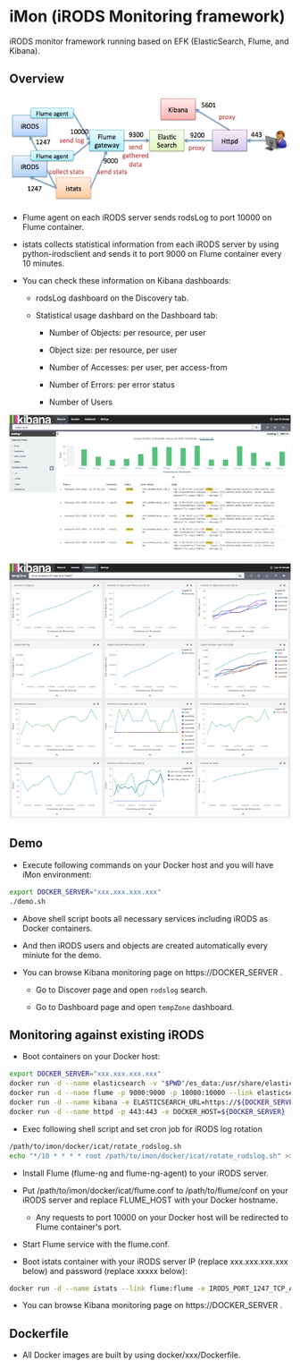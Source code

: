 iMon (iRODS Monitoring framework)
====

iRODS monitor framework running based on EFK (ElasticSearch, Flume, and Kibana).

Overview
----

![iMon overview](https://github.com/wtakase/imon/raw/master/images/imon_overview.png "iMon Overview")

* Flume agent on each iRODS server sends rodsLog to port 10000 on Flume container.

* istats collects statistical information from each iRODS server by using python-irodsclient and sends it to port 9000 on Flume container every 10 minutes.

* You can check these information on Kibana dashboards:

    * rodsLog dashboard on the Discovery tab.

    * Statistical usage dashbard on the Dashboard tab:

        * Number of Objects: per resource, per user

        * Object size: per resource, per user

        * Number of Accesses: per user, per access-from

        * Number of Errors: per error status

        * Number of Users

![iMon rodslog](https://github.com/wtakase/imon/raw/master/images/imon_rodslog.png "iMon rodslog")

![iMon rodsstats](https://github.com/wtakase/imon/raw/master/images/imon_rodsstats.png "iMon rodsstats")

Demo
----

* Execute following commands on your Docker host and you will have iMon environment:

```bash
export DOCKER_SERVER="xxx.xxx.xxx.xxx"
./demo.sh
```

* Above shell script boots all necessary services including iRODS as Docker containers.

* And then iRODS users and objects are created automatically every miniute for the demo.

* You can browse Kibana monitoring page on https://DOCKER_SERVER .

    * Go to Discover page and open `rodslog` search.

    * Go to Dashboard page and open `tempZone` dashboard.

Monitoring against existing iRODS
----

* Boot containers on your Docker host:

```bash
export DOCKER_SERVER="xxx.xxx.xxx.xxx"
docker run -d --name elasticsearch -v "$PWD"/es_data:/usr/share/elasticsearch/data wtakase/elasticsearch-imon:1.7
docker run -d --name flume -p 9000:9000 -p 10000:10000 --link elasticsearch:elasticsearch wtakase/flume-imon:1.6
docker run -d --name kibana -e ELASTICSEARCH_URL=https://${DOCKER_SERVER}/es wtakase/kibana-imon:4.1
docker run -d --name httpd -p 443:443 -e DOCKER_HOST=${DOCKER_SERVER} --link elasticsearch:elasticsearch --link kibana:kibana wtakase/httpd-imon:2.4
```

* Exec following shell script and set cron job for iRODS log rotation

```bash
/path/to/imon/docker/icat/rotate_rodslog.sh
echo "*/10 * * * * root /path/to/imon/docker/icat/rotate_rodslog.sh" >> /etc/crontab
```

* Install Flume (flume-ng and flume-ng-agent) to your iRODS server.

* Put /path/to/imon/docker/icat/flume.conf to /path/to/flume/conf on your iRODS server and replace FLUME_HOST with your Docker hostname.

    * Any requests to port 10000 on your Docker host will be redirected to Flume container's port.

* Start Flume service with the flume.conf.

* Boot istats container with your iRODS server IP (replace xxx.xxx.xxx.xxx below) and password (replace xxxxx below):

```bash
docker run -d --name istats --link flume:flume -e IRODS_PORT_1247_TCP_ADDR=xxx.xxx.xxx.xxx -e IRODS_PASSWORD=xxxxx wtakase/istats
```

* You can browse Kibana monitoring page on https://DOCKER_SERVER .

Dockerfile
----

* All Docker images are built by using docker/xxx/Dockerfile.
